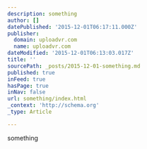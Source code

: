 ```yaml
---
description: something
author: []
datePublished: '2015-12-01T06:17:11.000Z'
publisher:
  domain: uploadvr.com
  name: uploadvr.com
dateModified: '2015-12-01T06:13:03.017Z'
title: ''
sourcePath: _posts/2015-12-01-something.md
published: true
inFeed: true
hasPage: true
inNav: false
url: something/index.html
_context: 'http://schema.org'
_type: Article

---
```

something